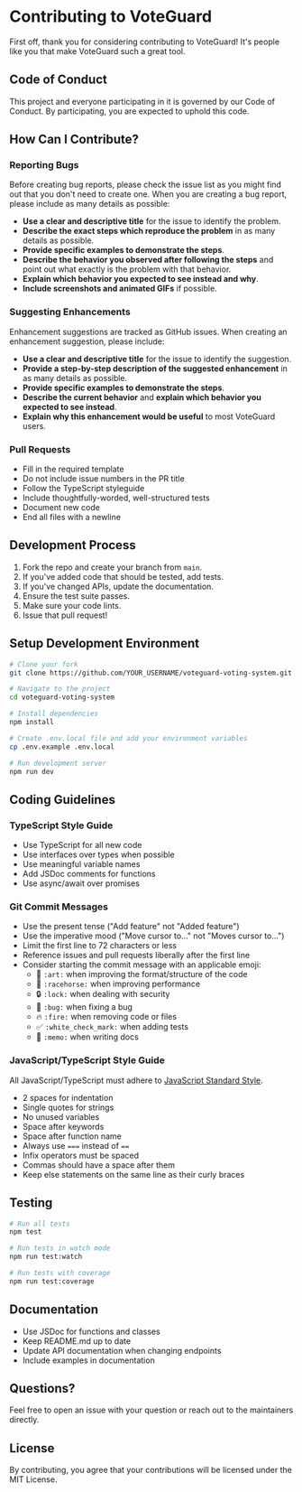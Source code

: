 # Contributing to VoteGuard

First off, thank you for considering contributing to VoteGuard! It's people like you that make VoteGuard such a great tool.

## Code of Conduct

This project and everyone participating in it is governed by our Code of Conduct. By participating, you are expected to uphold this code.

## How Can I Contribute?

### Reporting Bugs

Before creating bug reports, please check the issue list as you might find out that you don't need to create one. When you are creating a bug report, please include as many details as possible:

* **Use a clear and descriptive title** for the issue to identify the problem.
* **Describe the exact steps which reproduce the problem** in as many details as possible.
* **Provide specific examples to demonstrate the steps**.
* **Describe the behavior you observed after following the steps** and point out what exactly is the problem with that behavior.
* **Explain which behavior you expected to see instead and why**.
* **Include screenshots and animated GIFs** if possible.

### Suggesting Enhancements

Enhancement suggestions are tracked as GitHub issues. When creating an enhancement suggestion, please include:

* **Use a clear and descriptive title** for the issue to identify the suggestion.
* **Provide a step-by-step description of the suggested enhancement** in as many details as possible.
* **Provide specific examples to demonstrate the steps**.
* **Describe the current behavior** and **explain which behavior you expected to see instead**.
* **Explain why this enhancement would be useful** to most VoteGuard users.

### Pull Requests

* Fill in the required template
* Do not include issue numbers in the PR title
* Follow the TypeScript styleguide
* Include thoughtfully-worded, well-structured tests
* Document new code
* End all files with a newline

## Development Process

1. Fork the repo and create your branch from `main`.
2. If you've added code that should be tested, add tests.
3. If you've changed APIs, update the documentation.
4. Ensure the test suite passes.
5. Make sure your code lints.
6. Issue that pull request!

## Setup Development Environment

```bash
# Clone your fork
git clone https://github.com/YOUR_USERNAME/voteguard-voting-system.git

# Navigate to the project
cd voteguard-voting-system

# Install dependencies
npm install

# Create .env.local file and add your environment variables
cp .env.example .env.local

# Run development server
npm run dev
```

## Coding Guidelines

### TypeScript Style Guide

* Use TypeScript for all new code
* Use interfaces over types when possible
* Use meaningful variable names
* Add JSDoc comments for functions
* Use async/await over promises

### Git Commit Messages

* Use the present tense ("Add feature" not "Added feature")
* Use the imperative mood ("Move cursor to..." not "Moves cursor to...")
* Limit the first line to 72 characters or less
* Reference issues and pull requests liberally after the first line
* Consider starting the commit message with an applicable emoji:
    * 🎨 `:art:` when improving the format/structure of the code
    * 🐎 `:racehorse:` when improving performance
    * 🔒 `:lock:` when dealing with security
    * 🐛 `:bug:` when fixing a bug
    * 🔥 `:fire:` when removing code or files
    * ✅ `:white_check_mark:` when adding tests
    * 📝 `:memo:` when writing docs

### JavaScript/TypeScript Style Guide

All JavaScript/TypeScript must adhere to [JavaScript Standard Style](https://standardjs.com/).

* 2 spaces for indentation
* Single quotes for strings
* No unused variables
* Space after keywords
* Space after function name
* Always use `===` instead of `==`
* Infix operators must be spaced
* Commas should have a space after them
* Keep else statements on the same line as their curly braces

## Testing

```bash
# Run all tests
npm test

# Run tests in watch mode
npm run test:watch

# Run tests with coverage
npm run test:coverage
```

## Documentation

* Use JSDoc for functions and classes
* Keep README.md up to date
* Update API documentation when changing endpoints
* Include examples in documentation

## Questions?

Feel free to open an issue with your question or reach out to the maintainers directly.

## License

By contributing, you agree that your contributions will be licensed under the MIT License.
